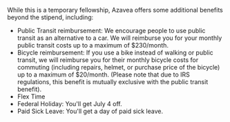 While this is a temporary fellowship, Azavea offers some additional benefits beyond the stipend, including:

* Public Transit reimbursement:  We encourage people to use public transit as an alternative to a car.  We will reimburse you for your monthly public transit costs up to a maximum of $230/month.
* Bicycle reimbursement:  If you use a bike instead of walking or public transit, we will reimburse you for their monthly bicycle costs for commuting (including repairs, helmet, or purchase price of the bicycle) up to a maximum of $20/month.  (Please note that due to IRS regulations, this benefit is mutually exclusive with the public transit benefit).  
* Flex Time
* Federal Holiday:  You'll get July 4 off.  
* Paid Sick Leave: You'll get a day of paid sick leave.
